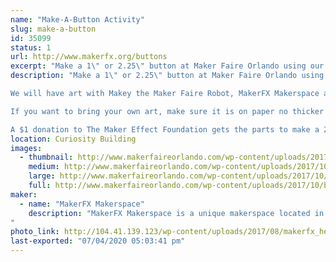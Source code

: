 ```yaml
---
name: "Make-A-Button Activity"
slug: make-a-button
id: 35099
status: 1
url: http://www.makerfx.org/buttons
excerpt: "Make a 1\" or 2.25\" button at Maker Faire Orlando using our art, or bring your own!"
description: "Make a 1\" or 2.25\" button at Maker Faire Orlando using our art, or bring your own! We are bringing parts to make 5,000 1\" buttons and 5,000 2.25\" buttons - will you help us make 10,000 buttons in one weekend?!

We will have art with Makey the Maker Faire Robot, MakerFX Makerspace art, Maker Faire Orlando art, color-your-own options, and more. 

If you want to bring your own art, make sure it is on paper no thicker than a photo. Plain paper is best, and cardstock is too thick.

A $1 donation to The Maker Effect Foundation gets the parts to make a 2.25\" button or the parts to make TWO 1\" buttons!"
location: Curiosity Building
images:
  - thumbnail: http://www.makerfaireorlando.com/wp-content/uploads/2017/10/buttons2.jpg
    medium: http://www.makerfaireorlando.com/wp-content/uploads/2017/10/buttons2.jpg
    large: http://www.makerfaireorlando.com/wp-content/uploads/2017/10/buttons2.jpg
    full: http://www.makerfaireorlando.com/wp-content/uploads/2017/10/buttons2.jpg
maker:
  - name: "MakerFX Makerspace"
    description: "MakerFX Makerspace is a unique makerspace located in south Orlando and easily accessible by those in the area. This new makerspace is organize by a group of like minded individuals that saw a need for a new space on the south side or Orlando to fill in the geographic gaps. One of our goals is to work hand in hand with other local spaces in the Greater Orlando area. As a program of The Maker Effect Foundation, MakerFX strives to create unique classes, useful workspaces, and share ideas with the maker community. 
"
photo_link: http://104.41.139.123/wp-content/uploads/2017/08/makerfx_hex_square.png
last-exported: "07/04/2020 05:03:41 pm"
---
```

